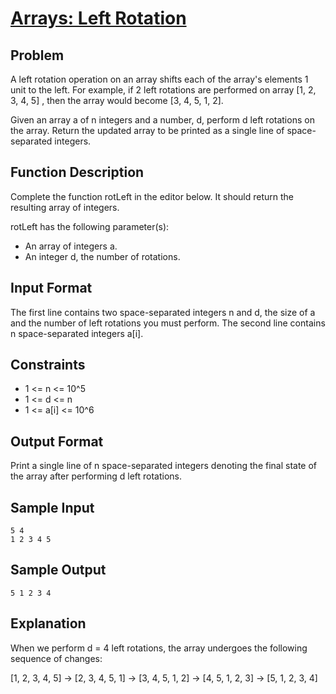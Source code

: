 #   [Arrays: Left Rotation](https://www.hackerrank.com/challenges/ctci-array-left-rotation/problem?h_l=interview&playlist_slugs%5B%5D=interview-preparation-kit&playlist_slugs%5B%5D=arrays)

## Problem
A left rotation operation on an array shifts each of the array's elements 1 unit to the left. For example, if 2 left rotations are performed on array [1, 2, 3, 4, 5] , then the array would become [3, 4, 5, 1, 2].

Given an array a of n integers and a number, d, perform d left rotations on the array. Return the updated array to be printed as a single line of space-separated integers.


## Function Description
Complete the function rotLeft in the editor below. It should return the resulting array of integers.

rotLeft has the following parameter(s):

- An array of integers a.
- An integer d, the number of rotations.

## Input Format
The first line contains two space-separated integers n and d, the size of a and the number of left rotations you must perform. 
The second line contains n space-separated integers a[i].

## Constraints
- 1 <= n <= 10^5
- 1 <= d <= n
- 1 <= a[i] <= 10^6

## Output Format
Print a single line of n space-separated integers denoting the final state of the array after performing d left rotations.

## Sample Input
    5 4
    1 2 3 4 5

    
## Sample Output
    5 1 2 3 4

## Explanation
When we perform d = 4 left rotations, the array undergoes the following sequence of changes:

[1, 2, 3, 4, 5] -> [2, 3, 4, 5, 1] -> [3, 4, 5, 1, 2] -> [4, 5, 1, 2, 3] -> [5, 1, 2, 3, 4]

